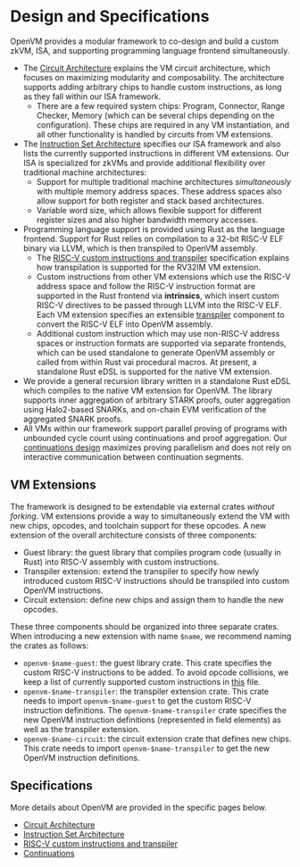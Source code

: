 # Design and Specifications

OpenVM provides a modular framework to co-design and build a custom zkVM, ISA, and supporting programming language frontend simultaneously.

- The [Circuit Architecture](./circuit.md) explains the VM circuit architecture, which focuses on maximizing modularity and composability. The architecture supports adding arbitrary chips to handle custom instructions, as long as they fall within our ISA framework.
  - There are a few required system chips: Program, Connector, Range Checker, Memory (which can be several chips depending on the configuration). These chips are required in any VM instantiation, and all other functionality is handled by circuits from VM extensions.
- The [Instruction Set Architecture](./ISA.md) specifies our ISA framework and also lists the currently supported instructions in different VM extensions. Our ISA is specialized for zkVMs and provide additional flexibility over traditional machine architectures:
  - Support for multiple traditional machine architectures _simultaneously_ with multiple memory address spaces. These address spaces also allow support for both register and stack based architectures.
  - Variable word size, which allows flexible support for different register sizes and also higher bandwidth memory accesses.
- Programming language support is provided using Rust as the language frontend. Support for Rust relies on compilation to a 32-bit RISC-V ELF binary via LLVM, which is then transpiled to OpenVM assembly.
  - The [RISC-V custom instructions and transpiler](./RISCV.md) specification explains how transpilation is supported for the RV32IM VM extension.
  - Custom instructions from other VM extensions which use the RISC-V address space and follow the RISC-V instruction format are supported in the Rust frontend via **intrinsics**, which insert custom RISC-V directives to be passed through LLVM into the RISC-V ELF. Each VM extension specifies an extensible [transpiler](./RISCV.md) component to convert the RISC-V ELF into OpenVM assembly.
  - Additional custom instruction which may use non-RISC-V address spaces or instruction formats are supported via separate frontends, which can be used standalone to generate OpenVM assembly or called from within Rust vai procedural macros. At present, a standalone Rust eDSL is supported for the native VM extension.
- We provide a general recursion library written in a standalone Rust eDSL which compiles to the native VM extension for OpenVM. The library supports inner aggregation of arbitrary STARK proofs, outer aggregation using Halo2-based SNARKs, and on-chain EVM verification of the aggregated SNARK proofs.
- All VMs within our framework support parallel proving of programs with unbounded cycle count using continuations and proof aggregation. Our [continuations design](./continuations.md) maximizes proving parallelism and does not rely on interactive communication between continuation segments.

## VM Extensions

The framework is designed to be extendable via external crates _without forking_.
VM extensions provide a way to simultaneously extend the VM with new chips, opcodes, and toolchain support for these opcodes.
A new extension of the overall architecture consists of three components:

- Guest library: the guest library that compiles program code (usually in Rust) into RISC-V assembly with custom instructions.
- Transpiler extension: extend the transpiler to specify how newly introduced custom RISC-V instructions should be transpiled into custom OpenVM instructions.
- Circuit extension: define new chips and assign them to handle the new opcodes.

These three components should be organized into three separate crates. When introducing a new extension with name `$name`, we recommend naming the crates as follows:

- `openvm-$name-guest`: the guest library crate. This crate specifies the custom RISC-V instructions to be added. To avoid opcode collisions, we keep a list of currently supported custom instructions in [this](./RISCV.md) file.
- `openvm-$name-transpiler`: the transpiler extension crate. This crate needs to import `openvm-$name-guest` to get the custom RISC-V instruction definitions. The `openvm-$name-transpiler` crate specifies the new OpenVM instruction definitions (represented in field elements) as well as the transpiler extension.
- `openvm-$name-circuit`: the circuit extension crate that defines new chips. This crate needs to import `openvm-$name-transpiler` to get the new OpenVM instruction definitions.

## Specifications

More details about OpenVM are provided in the specific pages below.

- [Circuit Architecture](./circuit.md)
- [Instruction Set Architecture](./ISA.md)
- [RISC-V custom instructions and transpiler](./RISCV.md)
- [Continuations](./continuations.md)

